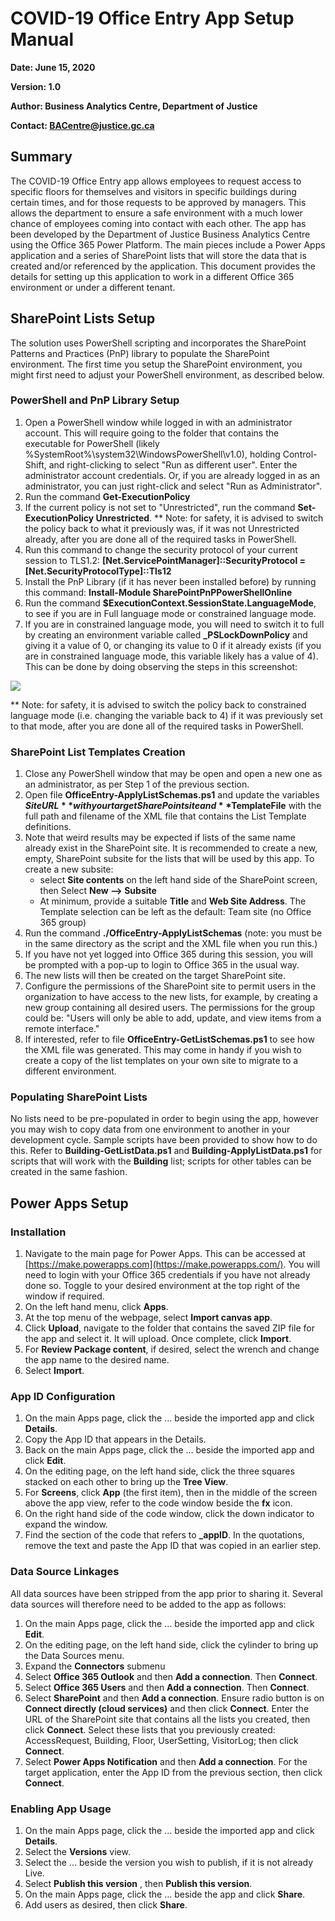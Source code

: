 # COVID-19 Office Entry App Setup Manual

**Date: June 15, 2020**

**Version: 1.0**

**Author: Business Analytics Centre, Department of Justice**

**Contact: BACentre@justice.gc.ca**

## Summary

The COVID-19 Office Entry app allows employees to request access to specific floors for themselves and visitors in specific buildings during certain times, and for those requests to be approved by managers. This allows the department to ensure a safe environment with a much lower chance of employees coming into contact with each other. The app has been developed by the Department of Justice Business Analytics Centre using the Office 365 Power Platform. The main pieces include a Power Apps application and a series of SharePoint lists that will store the data that is created and/or referenced by the application. This document provides the details for setting up this application to work in a different Office 365 environment or under a different tenant.

## SharePoint Lists Setup

The solution uses PowerShell scripting and incorporates the SharePoint Patterns and Practices (PnP) library to populate the SharePoint environment. The first time you setup the SharePoint environment, you might first need to adjust your PowerShell environment, as described below.

### PowerShell and PnP Library Setup

1. Open a PowerShell window while logged in with an administrator account. This will require going to the folder that contains the executable for PowerShell (likely %SystemRoot%\system32\WindowsPowerShell\v1.0\), holding Control-Shift, and right-clicking to select &quot;Run as different user&quot;. Enter the administrator account credentials. Or, if you are already logged in as an administrator, you can just right-click and select &quot;Run as Administrator&quot;.
2. Run the command **Get-ExecutionPolicy**
3. If the current policy is not set to &quot;Unrestricted&quot;, run the command **Set-ExecutionPolicy Unrestricted**. \*\* Note: for safety, it is advised to switch the policy back to what it previously was, if it was not Unrestricted already, after you are done all of the required tasks in PowerShell.
4. Run this command to change the security protocol of your current session to TLS1.2: **[Net.ServicePointManager]::SecurityProtocol = [Net.SecurityProtocolType]::Tls12**
5. Install the PnP Library (if it has never been installed before) by running this command: **Install-Module SharePointPnPPowerShellOnline**
6. Run the command **$ExecutionContext.SessionState.LanguageMode**, to see if you are in Full language mode or constrained language mode.
7. If you are in constrained language mode, you will need to switch it to full by creating an environment variable called **\_PSLockDownPolicy** and giving it a value of 0, or changing its value to 0 if it already exists (if you are in constrained language mode, this variable likely has a value of 4). This can be done by doing observing the steps in this screenshot:

![](images/EnvironmentVariables-en.png)

\*\* Note: for safety, it is advised to switch the policy back to constrained language mode (i.e. changing the variable back to 4) if it was previously set to that mode, after you are done all of the required tasks in PowerShell.

### SharePoint List Templates Creation

1. Close any PowerShell window that may be open and open a new one as an administrator, as per Step 1 of the previous section.
2. Open file **OfficeEntry-ApplyListSchemas.ps1** and update the variables **$SiteURL** with your target SharePoint site and **$TemplateFile** with the full path and filename of the XML file that contains the List Template definitions.
3. Note that weird results may be expected if lists of the same name already exist in the SharePoint site. It is recommended to create a new, empty, SharePoint subsite for the lists that will be used by this app. To create a new subsite:
    - select **Site contents** on the left hand side of the SharePoint screen, then Select **New --> Subsite**
    - At minimum, provide a suitable **Title** and **Web Site Address**. The Template selection can be left as the default: Team site (no Office 365 group)
4. Run the command **./OfficeEntry-ApplyListSchemas** (note: you must be in the same directory as the script and the XML file when you run this.)
5. If you have not yet logged into Office 365 during this session, you will be prompted with a pop-up to login to Office 365 in the usual way.
6. The new lists will then be created on the target SharePoint site.
7. Configure the permissions of the SharePoint site to permit users in the organization to have access to the new lists, for example, by creating a new group containing all desired users. The permissions for the group could be: &quot;Users will only be able to add, update, and view items from a remote interface.&quot;
8. If interested, refer to file **OfficeEntry-GetListSchemas.ps1** to see how the XML file was generated. This may come in handy if you wish to create a copy of the list templates on your own site to migrate to a different environment.

### Populating SharePoint Lists

No lists need to be pre-populated in order to begin using the app, however you may wish to copy data from one environment to another in your development cycle. Sample scripts have been provided to show how to do this. Refer to **Building-GetListData.ps1** and **Building-ApplyListData.ps1** for scripts that will work with the **Building** list; scripts for other tables can be created in the same fashion.

## Power Apps Setup

### Installation

1. Navigate to the main page for Power Apps. This can be accessed at [https://make.powerapps.com](https://make.powerapps.com/). You will need to login with your Office 365 credentials if you have not already done so. Toggle to your desired environment at the top right of the window if required.
2. On the left hand menu, click **Apps**.
3. At the top menu of the webpage, select **Import canvas app**.
4. Click **Upload**, navigate to the folder that contains the saved ZIP file for the app and select it. It will upload. Once complete, click **Import**.
5. For **Review Package content**, if desired, select the wrench and change the app name to the desired name.
6. Select **Import**.

### App ID Configuration

1. On the main Apps page, click the … beside the imported app and click **Details**.
2. Copy the App ID that appears in the Details.
3. Back on the main Apps page, click the … beside the imported app and click **Edit**.
4. On the editing page, on the left hand side, click the three squares stacked on each other to bring up the **Tree View**.
5. For **Screens**, click **App** (the first item), then in the middle of the screen above the app view, refer to the code window beside the **fx** icon.
6. On the right hand side of the code window, click the down indicator to expand the window.
7. Find the section of the code that refers to **\_appID**. In the quotations, remove the text and paste the App ID that was copied in an earlier step.

###

### Data Source Linkages

All data sources have been stripped from the app prior to sharing it. Several data sources will therefore need to be added to the app as follows:

1. On the main Apps page, click the … beside the imported app and click **Edit**.
2. On the editing page, on the left hand side, click the cylinder to bring up the Data Sources menu.
3. Expand the **Connectors** submenu
4. Select **Office 365 Outlook** and then **Add a connection**. Then **Connect**.
5. Select **Office 365 Users** and then **Add a connection**. Then **Connect**.
6. Select **SharePoint** and then **Add a connection**. Ensure radio button is on **Connect directly (cloud services)** and then click **Connect**. Enter the URL of the SharePoint site that contains all the lists you created, then click **Connect**. Select these lists that you previously created: AccessRequest, Building, Floor, UserSetting, VisitorLog; then click **Connect**.
7. Select **Power Apps Notification** and then **Add a connection**. For the target application, enter the App ID from the previous section, then click **Connect**.

### Enabling App Usage

1. On the main Apps page, click the … beside the imported app and click **Details**.
2. Select the **Versions** view.
3. Select the … beside the version you wish to publish, if it is not already Live.
4. Select **Publish this version** , then **Publish this version**.
5. On the main Apps page, click the … beside the app and click **Share**.
6. Add users as desired, then click **Share**.

